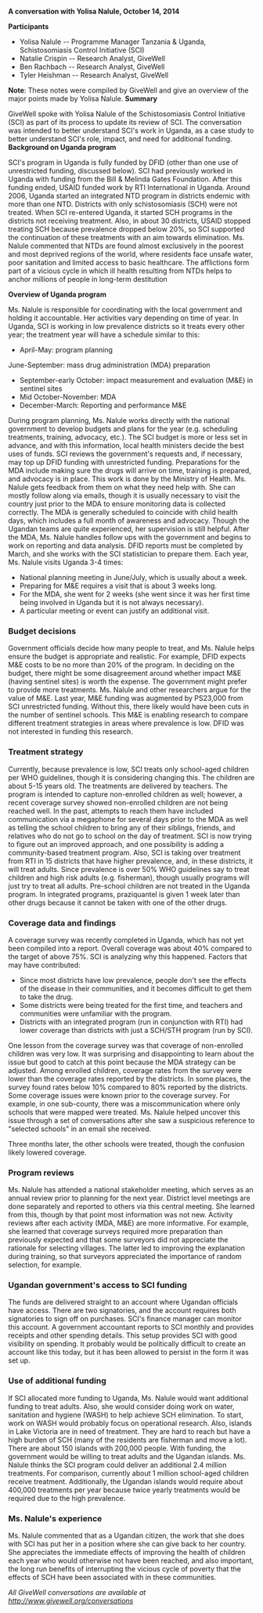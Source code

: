 **A conversation with Yolisa Nalule, October 14, 2014**

**Participants**

* Yolisa Nalule -- Programme Manager Tanzania & Uganda, Schistosomiasis Control Initiative (SCI)
* Natalie Crispin -- Research Analyst, GiveWell
* Ben Rachbach -- Research Analyst, GiveWell
* Tyler Heishman -- Research Analyst, GiveWell

**Note**: These notes were compiled by GiveWell and give an overview of the major points made by Yolisa Nalule. **Summary**

GiveWell spoke with Yolisa Nalule of the Schistosomiasis Control Initiative (SCI) as part of its process to update its review of SCI. The conversation was intended to better understand SCI's work in Uganda, as a case study to better understand SCI's role, impact, and need for additional funding. **Background on Uganda program**

SCI's program in Uganda is fully funded by DFID (other than one use of unrestricted funding, discussed below). SCI had previously worked in Uganda with funding from the Bill & Melinda Gates Foundation. After this funding ended, USAID funded work by RTI International in Uganda. Around 2006, Uganda started an integrated NTD program in districts endemic with more than one NTD. Districts with only schistosomiasis (SCH) were not treated. When SCI re-entered Uganda, it started SCH programs in the districts not receiving treatment. Also, in about 30 districts, USAID stopped treating SCH because prevalence dropped below 20%, so SCI supported the continuation of these treatments with an aim towards elimination. Ms. Nalule commented that NTDs are found almost exclusively in the poorest and most deprived regions of the world, where residents face unsafe water, poor sanitation and limited access to basic healthcare. The afflictions form part of a vicious cycle in which ill health resulting from NTDs helps to anchor millions of people in long-term destitution

**Overview of Uganda program**

Ms. Nalule is responsible for coordinating with the local government and holding it accountable. Her activities vary depending on time of year. In Uganda, SCI is working in low prevalence districts so it treats every other year; the treatment year will have a schedule similar to this:

* April-May: program planning

June-September: mass drug administration (MDA) preparation
* September-early October: impact measurement and evaluation (M&E) in sentinel sites
* Mid October-November: MDA
* December-March: Reporting and performance M&E

During program planning, Ms. Nalule works directly with the national government to develop budgets and plans for the year (e.g. scheduling treatments, training, advocacy, etc.). The SCI budget is more or less set in advance, and with this information, local health ministers decide the best uses of funds. SCI reviews the government's requests and, if necessary, may top up DFID funding with unrestricted funding. Preparations for the MDA include making sure the drugs will arrive on time, training is prepared, and advocacy is in place. This work is done by the Ministry of Health. Ms. Nalule gets feedback from them on what they need help with. She can mostly follow along via emails, though it is usually necessary to visit the country just prior to the MDA to ensure monitoring data is collected correctly. The MDA is generally scheduled to coincide with child health days, which includes a full month of awareness and advocacy. Though the Ugandan teams are quite experienced, her supervision is still helpful. After the MDA, Ms. Nalule handles follow ups with the government and begins to work on reporting and data analysis. DFID reports must be completed by March, and she works with the SCI statistician to prepare them. Each year, Ms. Nalule visits Uganda 3-4 times:

* National planning meeting in June/July, which is usually about a week.
* Preparing for M&E requires a visit that is about 3 weeks long.
* For the MDA, she went for 2 weeks (she went since it was her first time being involved in Uganda but it is not always necessary).
* A particular meeting or event can justify an additional visit.

### Budget decisions

Government officials decide how many people to treat, and Ms. Nalule helps ensure the budget is appropriate and realistic. For example, DFID expects M&E costs to be no more than 20% of the program. In deciding on the budget, there might be some disagreement around whether impact M&E (having sentinel sites) is worth the expense. The government might prefer to provide more treatments. Ms. Nalule and other researchers argue for the value of M&E. Last year, M&E funding was augmented by PS23,000 from SCI unrestricted funding. Without this, there likely would have been cuts in the number of sentinel schools. This M&E is enabling research to compare different treatment strategies in areas where prevalence is low. DFID was not interested in funding this research.

### Treatment strategy

Currently, because prevalence is low, SCI treats only school-aged children per WHO guidelines, though it is considering changing this. The children are about 5-15 years old. The treatments are delivered by teachers. The program is intended to capture non-enrolled children as well; however, a recent coverage survey showed non-enrolled children are not being reached well. In the past, attempts to reach them have included communication via a megaphone for several days prior to the MDA as well as telling the school children to bring any of their siblings, friends, and relatives who do not go to school on the day of treatment. SCI is now trying to figure out an improved approach, and one possibility is adding a community-based treatment program. Also, SCI is taking over treatment from RTI in 15 districts that have higher prevalence, and, in these districts, it will treat adults. Since prevalence is over 50% WHO guidelines say to treat children and high risk adults (e.g. fisherman), though usually programs will just try to treat all adults. Pre-school children are not treated in the Uganda program. In integrated programs, praziquantel is given 1 week later than other drugs because it cannot be taken with one of the other drugs.

### Coverage data and findings

A coverage survey was recently completed in Uganda, which has not yet been compiled into a report. Overall coverage was about 40% compared to the target of above 75%. SCI is analyzing why this happened. Factors that may have contributed:

* Since most districts have low prevalence, people don't see the effects of the disease in their communities, and it becomes difficult to get them to take the drug.
* Some districts were being treated for the first time, and teachers and communities were unfamiliar with the program.
* Districts with an integrated program (run in conjunction with RTI) had lower coverage than districts with just a SCH/STH program (run by SCI).

One lesson from the coverage survey was that coverage of non-enrolled children was very low. It was surprising and disappointing to learn about the issue but good to catch at this point because the MDA strategy can be adjusted. Among enrolled children, coverage rates from the survey were lower than the coverage rates reported by the districts. In some places, the survey found rates below 10% compared to 80% reported by the districts. Some coverage issues were known prior to the coverage survey. For example, in one sub-county, there was a miscommunication where only schools that were mapped were treated. Ms. Nalule helped uncover this issue through a set of conversations after she saw a suspicious reference to "selected schools" in an email she received.

Three months later, the other schools were treated, though the confusion likely lowered coverage.

### Program reviews

Ms. Nalule has attended a national stakeholder meeting, which serves as an annual review prior to planning for the next year. District level meetings are done separately and reported to others via this central meeting. She learned from this, though by that point most information was not new. Activity reviews after each activity (MDA, M&E) are more informative. For example, she learned that coverage surveys required more preparation than previously expected and that some surveyors did not appreciate the rationale for selecting villages. The latter led to improving the explanation during training, so that surveyors appreciated the importance of random selection, for example.

### Ugandan government's access to SCI funding

The funds are delivered straight to an account where Ugandan officials have access. There are two signatories, and the account requires both signatories to sign off on purchases. SCI's finance manager can monitor this account. A government accountant reports to SCI monthly and provides receipts and other spending details. This setup provides SCI with good visibility on spending. It probably would be politically difficult to create an account like this today, but it has been allowed to persist in the form it was set up.

### Use of additional funding

If SCI allocated more funding to Uganda, Ms. Nalule would want additional funding to treat adults. Also, she would consider doing work on water, sanitation and hygiene (WASH) to help achieve SCH elimination. To start, work on WASH would probably focus on operational research. Also, islands in Lake Victoria are in need of treatment. They are hard to reach but have a high burden of SCH (many of the residents are fisherman and move a lot). There are about 150 islands with 200,000 people. With funding, the government would be willing to treat adults and the Ugandan islands. Ms. Nalule thinks the SCI program could deliver an additional 2.4 million treatments. For comparison, currently about 1 million school-aged children receive treatment. Additionally, the Ugandan islands would require about 400,000 treatments per year because twice yearly treatments would be required due to the high prevalence.

### Ms. Nalule's experience

Ms. Nalule commented that as a Ugandan citizen, the work that she does with SCI has put her in a position where she can give back to her country. She appreciates the immediate effects of improving the health of children each year who would otherwise not have been reached, and also important, the long run benefits of interrupting the vicious cycle of poverty that the effects of SCH have been associated with in these communities.

_All GiveWell conversations are available at http://www.givewell.org/conversations_